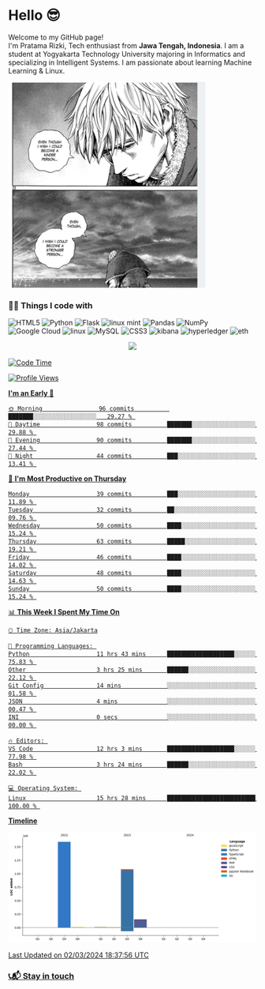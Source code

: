 <h1>Hello 😎</h1>
<p>Welcome to my GitHub page! </br> I'm Pratama Rizki, Tech enthusiast from  <b>Jawa Tengah, Indonesia</b>. I am a student at Yogyakarta Technology University majoring in Informatics and specializing in Intelligent Systems. I am passionate about learning Machine Learning & Linux.</p>



<img src="/assets/image.png" alt="Image Alt text" title="Thorfin - vinland saga" width="400">



<h3>👨‍💻 Things I code with</h3>
<p>
  <img alt="HTML5" src="https://img.shields.io/badge/html5-%23E34F26.svg?style=flat&logo=html5&logoColor=white"/>
  <img alt="Python" src="https://img.shields.io/badge/python-%2314354C.svg?style=flat&logo=python&logoColor=white"/>
  <img alt="Flask" src="https://img.shields.io/badge/flask-%23000.svg?style=flat&logo=flask&logoColor=white"/>
  <img alt="linux mint" src="https://img.shields.io/badge/Linux_Mint-87CF3E?style=for-the-badge&logo=linux-mint&logoColor=white"/>
  <img alt="Pandas" src="https://img.shields.io/badge/pandas-%23150458.svg?style=flat&logo=pandas&logoColor=white" />
  <img alt="NumPy" src="https://img.shields.io/badge/numpy-%23013243.svg?style=flat&logo=numpy&logoColor=white" />
  <img alt="Google Cloud" src="https://img.shields.io/badge/GoogleCloud-%234285F4.svg?style=flat&logo=google-cloud&logoColor=yellow"/>
  <img alt="linux" src="https://img.shields.io/badge/Linux-FCC624?style=for-the-badge&logo=linux&logoColor=black"/>
  <img alt="MySQL" src="https://img.shields.io/badge/mysql-%2300f.svg?style=flat&logo=mysql&logoColor=white"/>
  <img alt="CSS3" src="https://img.shields.io/badge/css3-%231572B6.svg?style=flat&logo=css3&logoColor=white"/>
  <img alt="kibana" src="https://img.shields.io/badge/Kibana-005571?style=for-the-badge&logo=Kibana&logoColor=white"/>
  <img alt="hyperledger" src="https://img.shields.io/badge/hyperledger-2F3134?style=for-the-badge&logo=hyperledger&logoColor=white"/>
  <img alt="eth" src="https://img.shields.io/badge/Ethereum-3C3C3D?style=for-the-badge&logo=Ethereum&logoColor=white"/>
  

</p>
<div align="center">
  <a href="https://github.com/pratamarizki22">
  <img height="150em" src="https://github-readme-stats.vercel.app/api/top-langs/?username=Pratamarizki22&layout=compact&langs_count=20&theme=dracula"/>
</div>

<!--START_SECTION:waka-->
![Code Time](http://img.shields.io/badge/Code%20Time-15%20hrs%2028%20mins-blue)

![Profile Views](http://img.shields.io/badge/Profile%20Views-344-blue)

**I'm an Early 🐤** 

```text
🌞 Morning                96 commits          ███████░░░░░░░░░░░░░░░░░░   29.27 % 
🌆 Daytime                98 commits          ███████░░░░░░░░░░░░░░░░░░   29.88 % 
🌃 Evening                90 commits          ███████░░░░░░░░░░░░░░░░░░   27.44 % 
🌙 Night                  44 commits          ███░░░░░░░░░░░░░░░░░░░░░░   13.41 % 
```
📅 **I'm Most Productive on Thursday** 

```text
Monday                   39 commits          ███░░░░░░░░░░░░░░░░░░░░░░   11.89 % 
Tuesday                  32 commits          ██░░░░░░░░░░░░░░░░░░░░░░░   09.76 % 
Wednesday                50 commits          ████░░░░░░░░░░░░░░░░░░░░░   15.24 % 
Thursday                 63 commits          █████░░░░░░░░░░░░░░░░░░░░   19.21 % 
Friday                   46 commits          ████░░░░░░░░░░░░░░░░░░░░░   14.02 % 
Saturday                 48 commits          ████░░░░░░░░░░░░░░░░░░░░░   14.63 % 
Sunday                   50 commits          ████░░░░░░░░░░░░░░░░░░░░░   15.24 % 
```


📊 **This Week I Spent My Time On** 

```text
🕑︎ Time Zone: Asia/Jakarta

💬 Programming Languages: 
Python                   11 hrs 43 mins      ███████████████████░░░░░░   75.83 % 
Other                    3 hrs 25 mins       ██████░░░░░░░░░░░░░░░░░░░   22.12 % 
Git Config               14 mins             ░░░░░░░░░░░░░░░░░░░░░░░░░   01.58 % 
JSON                     4 mins              ░░░░░░░░░░░░░░░░░░░░░░░░░   00.47 % 
INI                      0 secs              ░░░░░░░░░░░░░░░░░░░░░░░░░   00.00 % 

🔥 Editors: 
VS Code                  12 hrs 3 mins       ███████████████████░░░░░░   77.98 % 
Bash                     3 hrs 24 mins       ██████░░░░░░░░░░░░░░░░░░░   22.02 % 

💻 Operating System: 
Linux                    15 hrs 28 mins      █████████████████████████   100.00 % 
```

**Timeline**

![Lines of Code chart](https://raw.githubusercontent.com/PratamaRizki22/PratamaRizki22/master/assets/bar_graph.png)


 Last Updated on 02/03/2024 18:37:56 UTC
<!--END_SECTION:waka-->

<h3>📞📬 Stay in touch</h3>
